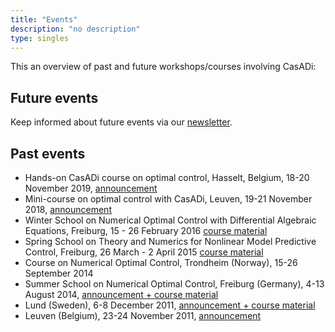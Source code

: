 ```yaml
---
title: "Events"
description: "no description"
type: singles
---
```


This an overview of past and future workshops/courses involving CasADi:

## Future events

Keep informed about future events via our [newsletter](https://forms.gle/9v1HKPYZDHcBYMXNA).


## Past events
 * Hands-on CasADi course on optimal control, Hasselt, Belgium, 18-20 November 2019, [announcement](hasselt2019)
 * Mini-course on optimal control with CasADi, Leuven, 19-21 November 2018, [announcement](leuven2018)
 * Winter School on Numerical Optimal Control with Differential Algebraic Equations, Freiburg, 15 - 26 February 2016 [course material](http://www.syscop.de/teaching/ws2015/nocdae)
 * Spring School on Theory and Numerics for Nonlinear Model Predictive Control, Freiburg, 26 March - 2 April 2015 [course material](https://www.syscop.de/event/tempo-spring-school/)
 * Course on Numerical Optimal Control, Trondheim (Norway), 15-26 September 2014
 * Summer School on Numerical Optimal Control, Freiburg (Germany), 4-13 August 2014, [announcement + course material](http://imtek.de/professuren/systemtheorie/events/summerschool)
 * Lund (Sweden), 6-8 December 2011, [announcement + course material](http://www.control.lth.se/Education/DoctorateProgram/optimization-with-casadi.html)
 * Leuven (Belgium), 23-24 November 2011, [announcement](http://www.kuleuven.be/optec/casadi-course)

